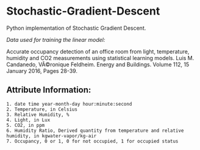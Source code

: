 # Stochastic-Gradient-Descent

Python implementation of Stochastic Gradient Descent.

*Data used for training the linear model:*

Accurate occupancy detection of an office room from light, temperature, humidity and CO2 measurements using statistical learning models. Luis M. Candanedo, VÃ©ronique Feldheim. Energy and Buildings. Volume 112, 15 January 2016, Pages 28-39.

## Attribute Information:

```
1. date time year-month-day hour:minute:second
2. Temperature, in Celsius
3. Relative Humidity, %
4. Light, in Lux
5. CO2, in ppm 
6. Humidity Ratio, Derived quantity from temperature and relative humidity, in kgwater-vapor/kg-air
7. Occupancy, 0 or 1, 0 for not occupied, 1 for occupied status
```


